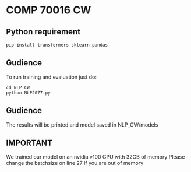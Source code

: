 # COMP 70016 CW
## Python requirement
```
pip install transformers sklearn pandas
```
## Gudience
To run training and evaluation just do:
```
cd NLP_CW
python NLP2077.py
```
## Gudience
The results will be printed and model saved in NLP_CW/models

## IMPORTANT 
We trained our model on an nvidia v100 GPU with 32GB of memory
Please change the batchsize on line 27 if you are out of memory
